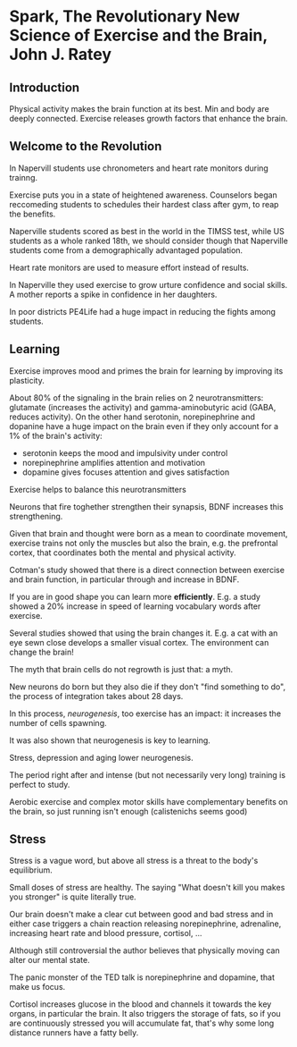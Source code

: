 # Spark, The Revolutionary New Science of Exercise and the Brain, John J. Ratey
## Introduction
Physical activity makes the brain function at its best. Min and body are deeply connected. Exercise releases growth factors that enhance the brain.

## Welcome to the Revolution
In Napervill students use chronometers and heart rate monitors during trainng.

Exercise puts you in a state of heightened awareness. Counselors began reccomeding students to schedules their hardest class after gym, to reap the benefits.

Naperville students scored as best in the world in the TIMSS test, while US students as a whole ranked 18th, we should consider though that Naperville students come from a demographically advantaged population.

Heart rate monitors are used to measure effort instead of results.

In Naperville they used exercise to grow urture confidence and social skills.
A mother reports a spike in confidence in her daughters.

In poor districts PE4Life had a huge impact in reducing the fights among students.

## Learning
Exercise improves mood and primes the brain for learning by improving its plasticity.

About 80% of the signaling in the brain relies on 2 neurotransmitters: glutamate (increases the activity) and gamma-aminobutyric acid (GABA, reduces activity).
On the other hand serotonin, norepinephrine and dopanine have a huge impact on the brain even if they only account for a 1% of the brain's activity:
- serotonin keeps the mood and impulsivity under control
- norepinephrine amplifies attention and motivation
- dopamine gives focuses attention and gives satisfaction

Exercise helps to balance this neurotransmitters

Neurons that fire toghether strengthen their synapsis, BDNF increases this strengthening.

Given that brain and thought were born as a mean to coordinate movement, exercise trains not only the muscles but also the brain, e.g. the prefrontal cortex, that coordinates both the mental and physical activity.

Cotman's study showed that there is a direct connection between exercise and brain function, in particular through and increase in BDNF.

If you are in good shape you can learn more **efficiently**. E.g. a study showed a 20% increase in speed of learning vocabulary words after exercise.

Several studies showed that using the brain changes it. E.g. a cat with an eye sewn close develops a smaller visual cortex. The environment can change the brain!

The myth that brain cells do not regrowth is just that: a myth.

New neurons do born but they also die if they don't "find something to do", the process of integration takes about 28 days.

In this process, *neurogenesis*, too exercise has an impact: it increases the number of cells spawning.

It was also shown that neurogenesis is key to learning.

Stress, depression and aging lower neurogenesis.

The period right after and intense (but not necessarily very long) training is perfect to study.

Aerobic exercise and complex motor skills have complementary benefits on the brain, so just running isn't enough (calistenichs seems good)

## Stress
Stress is a vague word, but above all stress is a threat to the body's equilibrium.

Small doses of stress are healthy. The saying "What doesn't kill you makes you stronger" is quite literally true.

Our brain doesn't make a clear cut between good and bad stress and in either case triggers a chain reaction releasing norepinephrine, adrenaline, increasing heart rate and blood pressure, cortisol, ...

Although still controversial the author believes that physically moving can alter our mental state.

The panic monster of the TED talk is norepinephrine and dopamine, that make us focus.

Cortisol increases glucose in the blood and channels it towards the key organs, in particular the brain.
It also triggers the storage of fats, so if you are continuously stressed you will accumulate fat, that's why some long distance runners have a fatty belly.

